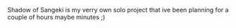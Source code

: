 Shadow of Sangeki is my verry own solo project that ive been planning for a couple of hours maybe minutes ;)



